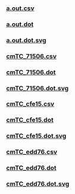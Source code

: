 ### [a.out.csv](a.out.csv)
### [a.out.dot](a.out.dot)
### [a.out.dot.svg](a.out.dot.svg)
### [cmTC_71506.csv](cmTC_71506.csv)
### [cmTC_71506.dot](cmTC_71506.dot)
### [cmTC_71506.dot.svg](cmTC_71506.dot.svg)
### [cmTC_cfe15.csv](cmTC_cfe15.csv)
### [cmTC_cfe15.dot](cmTC_cfe15.dot)
### [cmTC_cfe15.dot.svg](cmTC_cfe15.dot.svg)
### [cmTC_edd76.csv](cmTC_edd76.csv)
### [cmTC_edd76.dot](cmTC_edd76.dot)
### [cmTC_edd76.dot.svg](cmTC_edd76.dot.svg)
